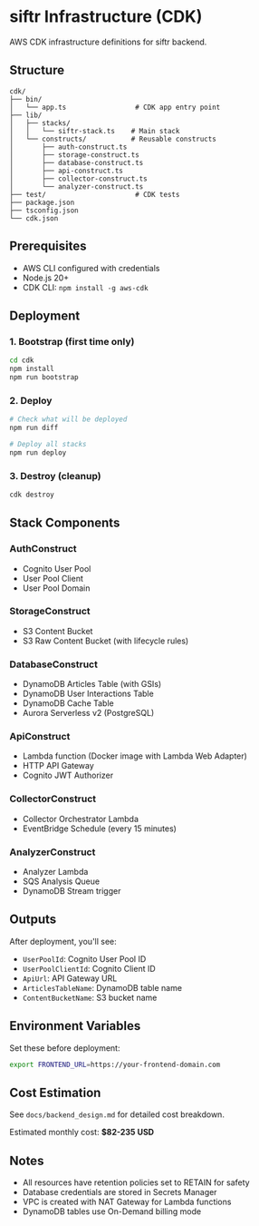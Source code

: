 # siftr Infrastructure (CDK)

AWS CDK infrastructure definitions for siftr backend.

## Structure

```
cdk/
├── bin/
│   └── app.ts                 # CDK app entry point
├── lib/
│   ├── stacks/
│   │   └── siftr-stack.ts    # Main stack
│   └── constructs/           # Reusable constructs
│       ├── auth-construct.ts
│       ├── storage-construct.ts
│       ├── database-construct.ts
│       ├── api-construct.ts
│       ├── collector-construct.ts
│       └── analyzer-construct.ts
├── test/                      # CDK tests
├── package.json
├── tsconfig.json
└── cdk.json
```

## Prerequisites

- AWS CLI configured with credentials
- Node.js 20+
- CDK CLI: `npm install -g aws-cdk`

## Deployment

### 1. Bootstrap (first time only)

```bash
cd cdk
npm install
npm run bootstrap
```

### 2. Deploy

```bash
# Check what will be deployed
npm run diff

# Deploy all stacks
npm run deploy
```

### 3. Destroy (cleanup)

```bash
cdk destroy
```

## Stack Components

### AuthConstruct
- Cognito User Pool
- User Pool Client
- User Pool Domain

### StorageConstruct
- S3 Content Bucket
- S3 Raw Content Bucket (with lifecycle rules)

### DatabaseConstruct
- DynamoDB Articles Table (with GSIs)
- DynamoDB User Interactions Table
- DynamoDB Cache Table
- Aurora Serverless v2 (PostgreSQL)

### ApiConstruct
- Lambda function (Docker image with Lambda Web Adapter)
- HTTP API Gateway
- Cognito JWT Authorizer

### CollectorConstruct
- Collector Orchestrator Lambda
- EventBridge Schedule (every 15 minutes)

### AnalyzerConstruct
- Analyzer Lambda
- SQS Analysis Queue
- DynamoDB Stream trigger

## Outputs

After deployment, you'll see:
- `UserPoolId`: Cognito User Pool ID
- `UserPoolClientId`: Cognito Client ID
- `ApiUrl`: API Gateway URL
- `ArticlesTableName`: DynamoDB table name
- `ContentBucketName`: S3 bucket name

## Environment Variables

Set these before deployment:
```bash
export FRONTEND_URL=https://your-frontend-domain.com
```

## Cost Estimation

See `docs/backend_design.md` for detailed cost breakdown.

Estimated monthly cost: **$82-235 USD**

## Notes

- All resources have retention policies set to RETAIN for safety
- Database credentials are stored in Secrets Manager
- VPC is created with NAT Gateway for Lambda functions
- DynamoDB tables use On-Demand billing mode
